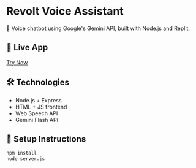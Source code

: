 # Revolt Voice Assistant

🧠 Voice chatbot using Google's Gemini API, built with Node.js and Replit.

## 🔗 Live App
[Try Now](https://76ed5d00-267d-4c1b-8eb5-2898d8512512-00-338hi8bam368c.kirk.replit.dev/)

## 🛠️ Technologies
- Node.js + Express
- HTML + JS frontend
- Web Speech API
- Gemini Flash API

## 🚀 Setup Instructions
```bash
npm install
node server.js
